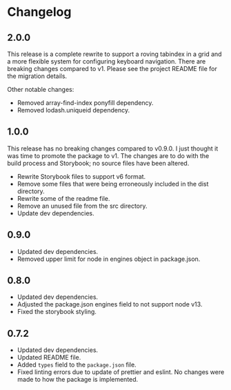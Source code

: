 # Changelog

## 2.0.0

This release is a complete rewrite to support a roving tabindex in a grid and a more flexible system for configuring keyboard navigation. There are breaking changes compared to v1. Please see the project README file for the migration details.

Other notable changes:

- Removed array-find-index ponyfill dependency.
- Removed lodash.uniqueid dependency.

## 1.0.0

This release has no breaking changes compared to v0.9.0. I just thought it was time to promote the package to v1. The changes are to do with the build process and Storybook; no source files have been altered.

- Rewrite Storybook files to support v6 format.
- Remove some files that were being erroneously included in the dist directory.
- Rewrite some of the readme file.
- Remove an unused file from the src directory.
- Update dev dependencies.

## 0.9.0

- Updated dev dependencies.
- Removed upper limit for node in engines object in package.json.

## 0.8.0

- Updated dev dependencies.
- Adjusted the package.json engines field to not support node v13.
- Fixed the storybook styling.

## 0.7.2

- Updated dev dependencies.
- Updated README file.
- Added `types` field to the `package.json` file.
- Fixed linting errors due to update of prettier and eslint. No changes were made to how the package is implemented.
